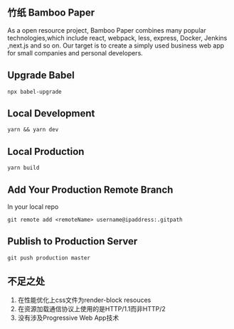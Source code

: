 ## 竹纸 Bamboo Paper

As a open resource project, Bamboo Paper combines many popular technologies,which include react, webpack, less, express, Docker, Jenkins ,next.js and so on. Our target is to create a simply used business web app for small companies and personal developers.


## Upgrade Babel
```
npx babel-upgrade
```
## Local Development

```shell
yarn && yarn dev
```

## Local Production

```shell
yarn build
```

## Add Your Production Remote Branch

In your local repo
```shell
git remote add <remoteName> username@ipaddress:.gitpath 
```

## Publish to Production Server

```shell
git push production master
```

## 不足之处

1. 在性能优化上css文件为render-block resouces
2. 在资源加载通信协议上使用的是HTTP/1.1而非HTTP/2
3. 没有涉及Progressive Web App技术